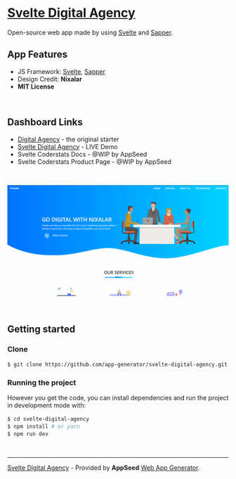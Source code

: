 # [Svelte Digital Agency](https://svelte-digital-agency.appseed.us/)

Open-source web app made by using [Svelte](https://svelte.dev/) and [Sapper](https://sapper.svelte.dev/).

## App Features

- JS Framework: [Svelte](https://svelte.dev/), [Sapper](https://sapper.svelte.dev/)
- Design Credit: **Nixalar**
- **MIT License**

<br />

## Dashboard Links

- [Digital Agency](https://github.com/karkranikhil/Digital-Agency-using-svelte) - the original starter
- [Svelte Digital Agency](https://svelte-digital-agency.appseed.us/) - LIVE Demo
- Svelte Coderstats Docs - @WIP by AppSeed
- Svelte Coderstats Product Page - @WIP by AppSeed

<br />

![Svelte Digital Agency - Open-Source Web App coded in Svelte.](https://raw.githubusercontent.com/app-generator/static/master/products/svelte-digital-agency-intro.gif)

<br />

## Getting started

### Clone

```bash
$ git clone https://github.com/app-generator/svelte-digital-agency.git
```

### Running the project

However you get the code, you can install dependencies and run the project in development mode with:

```bash
$ cd svelte-digital-agency
$ npm install # or yarn
$ npm run dev
```

<br />

---
[Svelte Digital Agency](https://svelte-digital-agency.appseed.us/) - Provided by **AppSeed** [Web App Generator](https://appseed.us/app-generator).
